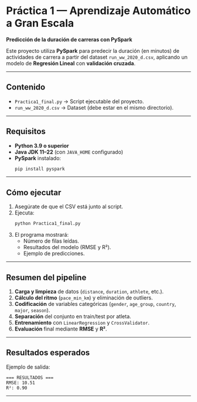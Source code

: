 # Práctica 1 — Aprendizaje Automático a Gran Escala  

**Predicción de la duración de carreras con PySpark**

Este proyecto utiliza **PySpark** para predecir la duración (en minutos) de actividades de carrera a partir del dataset `run_ww_2020_d.csv`, aplicando un modelo de **Regresión Lineal** con **validación cruzada**.

---

## Contenido
- `Practica1_final.py` → Script ejecutable del proyecto.  
- `run_ww_2020_d.csv` → Dataset (debe estar en el mismo directorio).  

---

## Requisitos
- **Python 3.9 o superior**  
- **Java JDK 11–22** (con `JAVA_HOME` configurado)  
- **PySpark** instalado:  
  ```bash
  pip install pyspark
  ```

---

## Cómo ejecutar
1. Asegúrate de que el CSV está junto al script.  
2. Ejecuta:
   ```bash
   python Practica1_final.py
   ```
3. El programa mostrará:
   - Número de filas leídas.  
   - Resultados del modelo (RMSE y R²).  
   - Ejemplo de predicciones.  

---

## Resumen del pipeline
1. **Carga y limpieza** de datos (`distance`, `duration`, `athlete`, etc.).  
2. **Cálculo del ritmo** (`pace_min_km`) y eliminación de outliers.  
3. **Codificación** de variables categóricas (`gender`, `age_group`, `country`, `major`, `season`).  
4. **Separación** del conjunto en train/test por atleta.  
5. **Entrenamiento** con `LinearRegression` y `CrossValidator`.  
6. **Evaluación** final mediante **RMSE** y **R²**.

---

## Resultados esperados
Ejemplo de salida:
```
=== RESULTADOS ===
RMSE: 10.51
R²: 0.90
```

---

